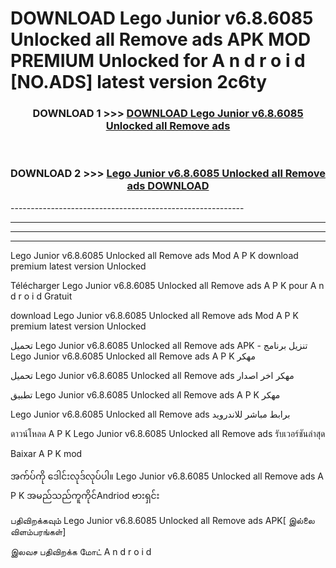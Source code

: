 # DOWNLOAD Lego Junior v6.8.6085 Unlocked all Remove ads  APK MOD PREMIUM Unlocked for A n d r o i d [NO.ADS] latest version 2c6ty 



<div align="center">

<h3>DOWNLOAD 1 >>> <a href="https://getmod2.web.app/?judul=Lego Junior v6.8.6085 Unlocked all Remove ads ">DOWNLOAD Lego Junior v6.8.6085 Unlocked all Remove ads </a></h3><br>

<h3>DOWNLOAD 2 >>> <a href="https://getmod2.web.app/?judul=Lego Junior v6.8.6085 Unlocked all Remove ads ">Lego Junior v6.8.6085 Unlocked all Remove ads  DOWNLOAD </a></h3>

</div>
----------------------------------------------------------

----------------------------------------------------------

----------------------------------------------------------

----------------------------------------------------------

Lego Junior v6.8.6085 Unlocked all Remove ads  Mod A P K download premium latest version Unlocked

Télécharger Lego Junior v6.8.6085 Unlocked all Remove ads  A P K pour A n d r o i d Gratuit

download Lego Junior v6.8.6085 Unlocked all Remove ads  Mod A P K premium latest version Unlocked

تحميل Lego Junior v6.8.6085 Unlocked all Remove ads  APK - تنزيل برنامج Lego Junior v6.8.6085 Unlocked all Remove ads  A P K مهكر

تحميل Lego Junior v6.8.6085 Unlocked all Remove ads  مهكر اخر اصدار

تطبيق Lego Junior v6.8.6085 Unlocked all Remove ads  A P K مهكر

Lego Junior v6.8.6085 Unlocked all Remove ads  برابط مباشر للاندرويد

ดาวน์โหลด A P K Lego Junior v6.8.6085 Unlocked all Remove ads  รับเวอร์ชันล่าสุด

Baixar A P K mod

အက်ပ်ကို ဒေါင်းလုဒ်လုပ်ပါ။ Lego Junior v6.8.6085 Unlocked all Remove ads  A P K အမည်သည်ကူကိုင်Andriod ဗားရှင်း

பதிவிறக்கவும் Lego Junior v6.8.6085 Unlocked all Remove ads  APK[ இல்லை விளம்பரங்கள்] 
 
இலவச பதிவிறக்க மோட் A n d r o i d



